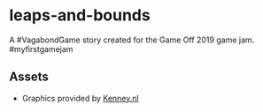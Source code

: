 # leaps-and-bounds
A #VagabondGame story created for the Game Off 2019 game jam. #myfirstgamejam

## Assets

* Graphics provided by [Kenney.nl](https://kenney.nl)
